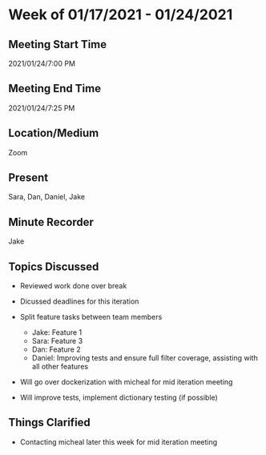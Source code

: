 # Week of 01/17/2021 - 01/24/2021

## Meeting Start Time

2021/01/24/7:00 PM

## Meeting End Time

2021/01/24/7:25 PM

## Location/Medium

Zoom

## Present

Sara, Dan, Daniel, Jake

## Minute Recorder
Jake

## Topics Discussed

- Reviewed work done over break
- Dicussed deadlines for this iteration
- Split feature tasks between team members 
   - Jake: Feature 1
   - Sara: Feature 3
   - Dan: Feature 2
   - Daniel: Improving tests and ensure full filter coverage, assisting with all other features
   
- Will go over dockerization with micheal for mid iteration meeting
- Will improve tests, implement dictionary testing (if possible) 

## Things Clarified
- Contacting micheal later this week for mid iteration meeting
